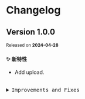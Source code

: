 # Changelog

## Version&nbsp;1.0.0

<sup>Released on **2024-04-28**</sup>

#### ✨ 新特性

- Add upload.

<br/>

<details>
<summary><kbd>Improvements and Fixes</kbd></summary>

#### What's improved

- Add upload ([086235f](https://github.com/eternallycyf/components/commit/086235f))

</details>
